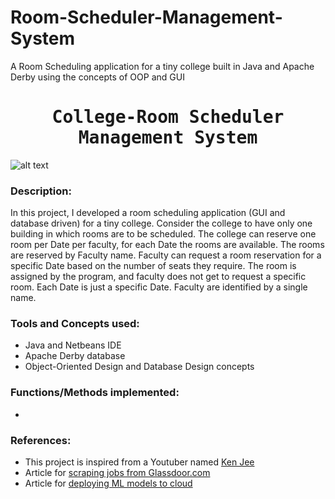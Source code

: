 # Room-Scheduler-Management-System
A Room Scheduling application for a tiny college built in Java and Apache Derby using the concepts of OOP and GUI


# <h1 align="center"><samp> College-Room Scheduler Management System </samp></h1>

![alt text](img.png)

### Description:
In this project, I developed a room scheduling application (GUI and database driven) for a tiny college. Consider the college to have only one building in which rooms are to be scheduled. The college can reserve one room per Date per faculty, for each Date the rooms are available. The rooms are reserved by Faculty name. Faculty can request a room reservation for a specific Date based on the number of seats they require. The room is assigned by the program, and faculty does not get to request a specific room. Each Date is just a specific Date. Faculty are identified by a single name. 

### Tools and Concepts used:
* Java and Netbeans IDE
* Apache Derby database
* Object-Oriented Design and Database Design concepts

### Functions/Methods implemented:
* 

### References:
* This project is inspired from a Youtuber named [Ken Jee](https://www.youtube.com/channel/UCiT9RITQ9PW6BhXK0y2jaeg)
* Article for [scraping jobs from Glassdoor.com](https://towardsdatascience.com/selenium-tutorial-scraping-glassdoor-com-in-10-minutes-3d0915c6d905)
* Article for [deploying ML models to cloud](https://towardsdatascience.com/simple-way-to-deploy-machine-learning-models-to-cloud-fd58b771fdcf)
